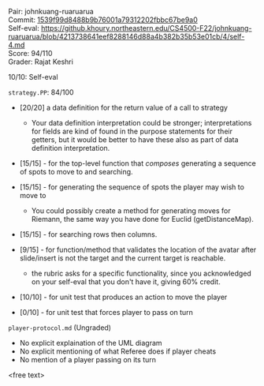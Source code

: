 Pair: johnkuang-ruaruarua \
Commit: [1539f99d8488b9b76001a79312202fbbc67be9a0](https://github.khoury.northeastern.edu/CS4500-F22/johnkuang-ruaruarua/tree/1539f99d8488b9b76001a79312202fbbc67be9a0) \
Self-eval: https://github.khoury.northeastern.edu/CS4500-F22/johnkuang-ruaruarua/blob/4213738641eef8288146d88a4b382b35b53e01cb/4/self-4.md \
Score: 94/110 \
Grader: Rajat Keshri


10/10: Self-eval

`strategy.PP`: 84/100
- [20/20] a data definition for the return value of a call to strategy
  - Your data definition interpretation could be stronger; interpretations for fields are kind of found in the purpose statements for their getters, but it would be better to have these also as part of data definition interpretation.
   
- [15/15] - for the top-level function that *composes* generating a sequence of spots to move to and searching.
- [15/15] - for generating the sequence of spots the player may wish to move to
  - You could possibly create a method for generating moves for Riemann, the same way you have done for Euclid (getDistanceMap).
- [15/15] - for searching rows then columns.
- [9/15] - for function/method that validates the location of the avatar after slide/insert is not the target and the current target is reachable.
  - the rubric asks for a specific functionality, since you acknowledged on your self-eval that you don't have it, giving 60% credit. 

- [10/10] - for unit test that produces an action to move the player
- [0/10] - for unit test that forces player to pass on turn 

`player-protocol.md` (Ungraded)
- No explicit explaination of the UML diagram
- No explicit mentioning of what Referee does if player cheats
- No mention of a player passing on its turn


\<free text\>
